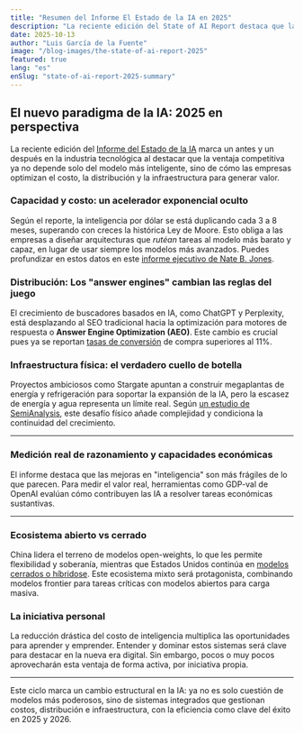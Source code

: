 ```yaml
---
title: "Resumen del Informe El Estado de la IA en 2025"
description: "La reciente edición del State of AI Report destaca que la ventaja competitiva ya no depende solo del modelo más inteligente."
date: 2025-10-13
author: "Luis García de la Fuente"
image: "/blog-images/the-state-of-ai-report-2025"
featured: true
lang: "es"
enSlug: "state-of-ai-report-2025-summary"
---
```


## El nuevo paradigma de la IA: 2025 en perspectiva

La reciente edición del <a href="https://www.stateof.ai/" rel="nofollow" target="_blank">Informe del Estado de la IA</a> marca un antes y un después en la industria tecnológica al destacar que la ventaja competitiva ya no depende solo del modelo más inteligente, sino de cómo las empresas optimizan el costo, la distribución y la infraestructura para generar valor.

### Capacidad y costo: un acelerador exponencial oculto

Según el reporte, la inteligencia por dólar se está duplicando cada 3 a 8 meses, superando con creces la histórica Ley de Moore. Esto obliga a las empresas a diseñar arquitecturas que <em>rutéan</em> tareas al modelo más barato y capaz, en lugar de usar siempre los modelos más avanzados. Puedes profundizar en estos datos en este <a href="https://natesnewsletter.substack.com/p/executive-briefing-i-summarized-the?r=1z4sm5&amp;utm_campaign=post&amp;utm_medium=web&amp;utm_source=substack" rel="nofollow" target="_blank">informe ejecutivo de Nate B. Jones</a>.

### Distribución: Los "answer engines" cambian las reglas del juego

El crecimiento de buscadores basados en IA, como ChatGPT y Perplexity, está desplazando al SEO tradicional hacia la optimización para motores de respuesta o <strong>Answer Engine Optimization (AEO)</strong>. Este cambio es crucial pues ya se reportan <a href="https://monica.im/es_419/features/youtube-summary-with-chatgpt" rel="nofollow" target="_blank">tasas de conversión</a> de compra superiores al 11%. 

### Infraestructura física: el verdadero cuello de botella

Proyectos ambiciosos como Stargate apuntan a construir megaplantas de energía y refrigeración para soportar la expansión de la IA, pero la escasez de energía y agua representa un límite real. Según <a href="https://semianalysis.com/p/the-ai-hardware-power-struggle" rel="nofollow" target="_blank">un estudio de SemiAnalysis</a>, este desafío físico añade complejidad y condiciona la continuidad del crecimiento.


***

### Medición real de razonamiento y capacidades económicas

El informe destaca que las mejoras en "inteligencia" son más frágiles de lo que parecen. Para medir el valor real, herramientas como GDP-val de OpenAI evalúan cómo contribuyen las IA a resolver tareas económicas sustantivas.


***

### Ecosistema abierto vs cerrado

China lidera el terreno de modelos open-weights, lo que les permite flexibilidad y soberanía, mientras que Estados Unidos continúa en <a href="https://huggingface.co/models" rel="nofollow" target="_blank">modelos cerrados o híbridose</a>. Este ecosistema mixto será protagonista, combinando modelos frontier para tareas críticas con modelos abiertos para carga masiva. 

### La iniciativa personal 

La reducción drástica del costo de inteligencia multiplica las oportunidades para aprender y emprender. Entender y dominar estos sistemas será clave para destacar en la nueva era digital. Sin embargo, pocos o muy pocos aprovecharán esta ventaja de forma activa, por iniciativa propia. 

***

Este ciclo marca un cambio estructural en la IA: ya no es solo cuestión de modelos más poderosos, sino de sistemas integrados que gestionan costos, distribución e infraestructura, con la eficiencia como clave del éxito en 2025 y 2026.


